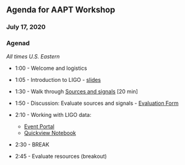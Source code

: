 ## Agenda for AAPT Workshop
### July 17, 2020

### Agenad
*All times U.S. Eastern*

 * 1:00 - Welcome and logistics
 * 1:05 - Introduction to LIGO - [slides](https://drive.google.com/file/d/19OWPKRPj-asgpKC_vj_Q22NkXIUzHmPI/view?usp=sharing)
 * 1:30 - Walk through [Sources and signals](https://labcit.ligo.caltech.edu/~jkanner/aapt/web/) [20 min]
 * 1:50 - Discussion: Evaluate sources and signals - [Evaluation Form](https://docs.google.com/document/d/1oJV_HCaQGV3D23f97gwW6KyS0foNnnwuMDhOt14rUVc/edit?usp=sharing)
 
 * 2:10 - Working with LIGO data: 
    * [Event Portal](https://gw-osc.org/eventapi)
    * [Quickview Notebook](https://colab.research.google.com/github/losc-tutorial/quickview/blob/master/index.ipynb)
    
* 2:30 - BREAK

* 2:45 - Evaluate resources (breakout) 




